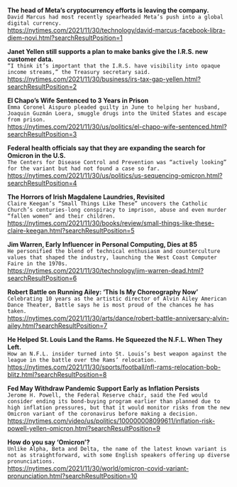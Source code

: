 **The head of Meta’s cryptocurrency efforts is leaving the company.**\
`David Marcus had most recently spearheaded Meta’s push into a global digital currency.`\
https://nytimes.com/2021/11/30/technology/david-marcus-facebook-libra-diem-novi.html?searchResultPosition=1

**Janet Yellen still supports a plan to make banks give the I.R.S. new customer data.**\
`“I think it’s important that the I.R.S. have visibility into opaque income streams,” the Treasury secretary said.`\
https://nytimes.com/2021/11/30/business/irs-tax-gap-yellen.html?searchResultPosition=2

**El Chapo’s Wife Sentenced to 3 Years in Prison**\
`Emma Coronel Aispuro pleaded guilty in June to helping her husband, Joaquin Guzmán Loera, smuggle drugs into the United States and escape from prison.`\
https://nytimes.com/2021/11/30/us/politics/el-chapo-wife-sentenced.html?searchResultPosition=3

**Federal health officials say that they are expanding the search for Omicron in the U.S.**\
`The Centers for Disease Control and Prevention was “actively looking” for the variant but had not found a case so far.`\
https://nytimes.com/2021/11/30/us/politics/us-sequencing-omicron.html?searchResultPosition=4

**The Horrors of Irish Magdalene Laundries, Revisited**\
`Claire Keegan’s “Small Things Like These” uncovers the Catholic Church’s centuries-long conspiracy to imprison, abuse and even murder “fallen women” and their children.`\
https://nytimes.com/2021/11/30/books/review/small-things-like-these-claire-keegan.html?searchResultPosition=5

**Jim Warren, Early Influencer in Personal Computing, Dies at 85**\
`He personified the blend of technical enthusiasm and counterculture values that shaped the industry, launching the West Coast Computer Faire in the 1970s.`\
https://nytimes.com/2021/11/30/technology/jim-warren-dead.html?searchResultPosition=6

**Robert Battle on Running Ailey: ‘This Is My Choreography Now’**\
`Celebrating 10 years as the artistic director of Alvin Ailey American Dance Theater, Battle says he is most proud of the chances he has taken.`\
https://nytimes.com/2021/11/30/arts/dance/robert-battle-anniversary-alvin-ailey.html?searchResultPosition=7

**He Helped St. Louis Land the Rams. He Squeezed the N.F.L. When They Left.**\
`How an N.F.L. insider turned into St. Louis’s best weapon against the league in the battle over the Rams’ relocation.`\
https://nytimes.com/2021/11/30/sports/football/nfl-rams-relocation-bob-blitz.html?searchResultPosition=8

**Fed May Withdraw Pandemic Support Early as Inflation Persists**\
`Jerome H. Powell, the Federal Reserve chair, said the Fed would consider ending its bond-buying program earlier than planned due to high inflation pressures, but that it would monitor risks from the new Omicron variant of the coronavirus before making a decision.`\
https://nytimes.com/video/us/politics/100000008099611/inflation-risk-powell-yellen-omicron.html?searchResultPosition=9

**How do you say ‘Omicron’?**\
`Unlike Alpha, Beta and Delta, the name of the latest known variant is not as straightforward, with some English speakers offering up diverse pronunciations.`\
https://nytimes.com/2021/11/30/world/omicron-covid-variant-pronunciation.html?searchResultPosition=10

